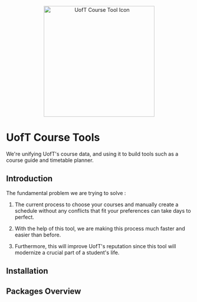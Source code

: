 <p align="center">
  <a href="https://uoftcoursetools.tech/" target="_blank">
    <img alt="UofT Course Tool Icon" width="300" src="https://github.com/UTM-Hacklab/UofTCourseTools/blob/master/assets/UofT%20ZCour%20(4)%20(1).png">
  </a>
</p>

# UofT Course Tools

We're unifying UofT's course data, and using it to build tools such as a course guide and timetable planner.

## Introduction

The fundamental problem we are trying to solve :
1. The current process to choose your courses and manually create a schedule without any conflicts that fit your preferences can take days to perfect.

2. With the help of this tool, we are making this process much faster and easier than before.

3. Furthermore, this will improve UofT's reputation since this tool will modernize a crucial part of a student's life.

## Installation

## Packages Overview

